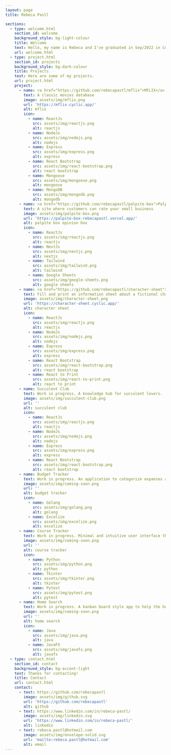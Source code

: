 ```yaml
---
layout: page
title: Rebeca Pastl

sections:
  - type: welcome.html
    section_id: welcome
    background_style: bg-light-colour
    title: Welcome
    text: Hello, my name is Rebeca and I've graduated in Sep/2022 in Computer Studies at Langara College. Take a look at my <a href="https://github.com/rebecapastl">github</a> and see some of my repos.
    url: welcome.html
  - type: project.html
    section_id: projects
    background_style: bg-dark-colour
    title: Projects
    text: Here are some of my projects.
    url: project.html
    project:
      - name: <a href="https://github.com/rebecapastl/mflix">MFLIX</a>
        text: A classic movies database
        image: assets/img/mflix.png
        url: 'https://mflix.cyclic.app/'
        alt: mflix
        icon: 
          - name: ReactJs
            src: assets/img/reactjs.png
            alt: reactjs
          - name: NodeJs
            src: assets/img/nodejs.png
            alt: nodejs
          - name: Express
            src: assets/img/express.png
            alt: express
          - name: React Bootstrap
            src: assets/img/react-bootstrap.png
            alt: react bootstrap
          - name: Mongoose
            src: assets/img/mongoose.png
            alt: mongoose
          - name: MongoDB
            src: assets/img/mongodb.png
            alt: mongodb  
      - name: <a href="https://github.com/rebecapastl/palpite-box">Palpite Box</a>
        text: A site where customers can rate your small business
        image: assets/img/palpite-box.png
        url: 'https://palpite-box-rebecapastl.vercel.app/'
        alt: palpite box opinion box
        icon: 
          - name: ReactJs
            src: assets/img/reactjs.png
            alt: reactjs
          - name: NextJs
            src: assets/img/nextjs.png
            alt: nextjs
          - name: Tailwind
            src: assets/img/tailwind.png
            alt: tailwind
          - name: Google Sheets
            src: assets/img/google-sheets.png
            alt: google sheets
      - name: <a href="https://github.com/rebecapastl/character-sheet">Character Sheet</a>
        text: Fill and print an information sheet about a fictional character.
        image: assets/img/character-sheet.png
        url: 'https://character-sheet.cyclic.app/'
        alt: character sheet
        icon: 
          - name: ReactJs
            src: assets/img/reactjs.png
            alt: reactjs
          - name: NodeJs
            src: assets/img/nodejs.png
            alt: nodejs
          - name: Express
            src: assets/img/express.png
            alt: express
          - name: React Bootstrap
            src: assets/img/react-bootstrap.png
            alt: react bootstrap
          - name: React to Print
            src: assets/img/react-to-print.png
            alt: react to print
      - name: Succulent Club
        text: Work in progress. A knowledge hub for succulent lovers.
        image: assets/img/succulent-club.png
        url: ''
        alt: succulent club
        icon: 
          - name: ReactJs
            src: assets/img/reactjs.png
            alt: reactjs
          - name: NodeJs
            src: assets/img/nodejs.png
            alt: nodejs
          - name: Express
            src: assets/img/express.png
            alt: express
          - name: React Bootstrap
            src: assets/img/react-bootstrap.png
            alt: react bootstrap
      - name: Budget Tracker
        text: Work in progress. An application to categorize expanses and export to excel creating control sheets and graphs.
        image: assets/img/coming-soon.png
        url: ''
        alt: budget tracker
        icon: 
          - name: Golang
            src: assets/img/golang.png
            alt: golang
          - name: Excelize
            src: assets/img/excelize.png
            alt: excelize
      - name: Course Tracker
        text: Work in progress. Minimal and intuitive user interface that allows users to track college courses in a simple way.
        image: assets/img/coming-soon.png
        url: ''
        alt: course tracker
        icon: 
          - name: Python
            src: assets/img/python.png
            alt: python
          - name: Tkinter
            src: assets/img/tkinter.png
            alt: tkinter
          - name: Pytest
            src: assets/img/pytest.png
            alt: pytest
      - name: Home Search
        text: Work in progress. A kanban board style app to help the house-hunters manage all the properties they have to consider.
        image: assets/img/coming-soon.png
        url: ''
        alt: home search
        icon: 
          - name: Java
            src: assets/img/java.png
            alt: java
          - name: JavaFX
            src: assets/img/javafx.png
            alt: javafx
  - type: contact.html
    section_id: contact
    background_style: bg-accent-light
    text: Thanks for contacting!
    title: Contact
    url: contact.html
    contact:
      - text: https://github.com/rebecapastl
        image: assets/img/github.svg
        url: 'https://github.com/rebecapastl'
        alt: github
      - text: https://www.linkedin.com/in/rebeca-pastl/
        image: assets/img/linkedin.svg
        url: 'https://www.linkedin.com/in/rebeca-pastl/'
        alt: linkedin
      - text: rebeca.pastl@hotmail.com
        image: assets/img/envelope-solid.svg
        url: 'mailto:rebeca.pastl@hotmail.com'
        alt: email
---
```

